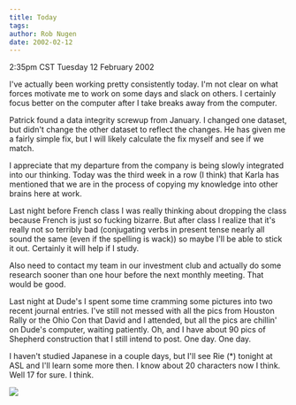 ```yaml
---
title: Today
tags: 
author: Rob Nugen
date: 2002-02-12
---
```


<title></title>
<p class=date>2:35pm CST Tuesday 12 February 2002</p>

<p>I've actually been working pretty consistently today.  I'm not
clear on what forces motivate me to work on some days and slack on
others.  I certainly focus better on the computer after I take breaks
away from the computer.</p>

<p>Patrick found a data integrity screwup from January.  I changed one
dataset, but didn't change the other dataset to reflect the changes.
He has given me a fairly simple fix, but I will likely calculate the
fix myself and see if we match.</p>

<p>I appreciate that my departure from the company is being slowly
integrated into our thinking.  Today was the third week in a row (I
think) that Karla has mentioned that we are in the process of copying
my knowledge into other brains here at work.</p>

<p>Last night before French class I was really thinking about dropping
the class because French is just so fucking bizarre.  But after class
I realize that it's really not so terribly bad (conjugating verbs in
present tense nearly all sound the same (even if the spelling is
wack)) so maybe I'll be able to stick it out.  Certainly it will help
if I study.</p>

<p>Also need to contact my team in our investment club and actually do
some research sooner than one hour before the next monthly meeting.
That would be good.</p>

<p>Last night at Dude's I spent some time cramming some pictures into
two recent journal entries.  I've still not messed with all the pics
from Houston Rally or the Ohio Con that David and I attended, but all
the pics are chillin' on Dude's computer, waiting patiently.  Oh, and
I have about 90 pics of Shepherd construction that I still intend to
post.  One day.  One day.</p>

<p>I haven't studied Japanese in a couple days, but I'll see Rie (*)
tonight at ASL and I'll learn some more then.  I know about 20
characters now I think.  Well 17 for sure.  I think.</p>

<p><img src='/images/rob/wL-ROB.gif'/></p>

